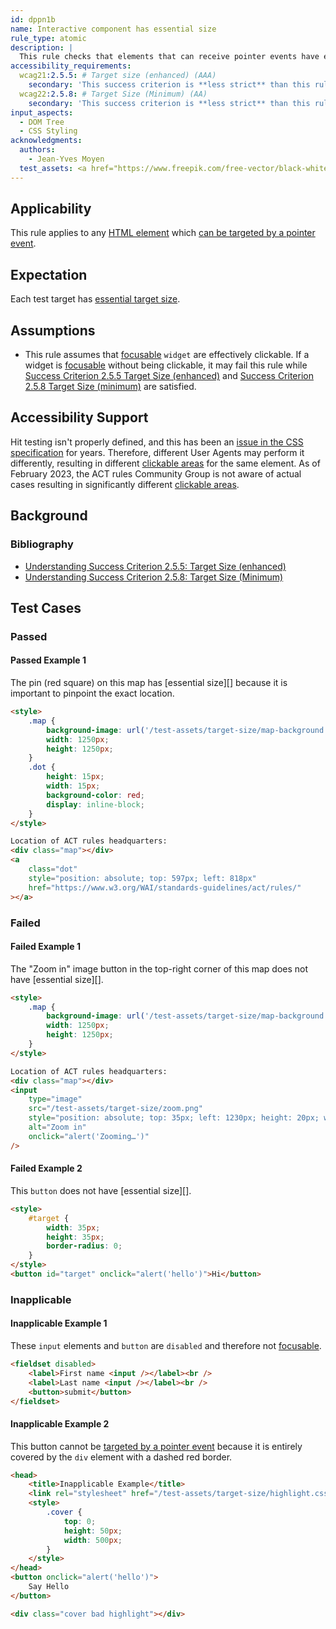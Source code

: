 ```yaml
---
id: dppn1b
name: Interactive component has essential size
rule_type: atomic
description: |
  This rule checks that elements that can receive pointer events have essential size.
accessibility_requirements:
  wcag21:2.5.5: # Target size (enhanced) (AAA)
    secondary: 'This success criterion is **less strict** than this rule. This is because the rule does not consider the size of the elements. Some of the failed examples may satisfy this success criterion.'
  wcag22:2.5.8: # Target Size (Minimum) (AA)
    secondary: 'This success criterion is **less strict** than this rule. This is because this criterion has a lower size requirement. Some of the failed examples may satisfy this success criterion.'
input_aspects:
  - DOM Tree
  - CSS Styling
acknowledgments:
  authors:
    - Jean-Yves Moyen
  test_assets: <a href="https://www.freepik.com/free-vector/black-white-town-navigation-map_5663353.htm">Map Image by Freepik</a>; <a href="https://www.flaticon.com/free-icons/zoom" title="zoom icons">Zoom icon created by Freepik - Flaticon</a>
---
```


## Applicability

This rule applies to any [HTML element][namespaced element] which [can be targeted by a pointer event][].

## Expectation

Each test target has [essential target size][].

## Assumptions

- This rule assumes that [focusable][] `widget` are effectively clickable. If a widget is [focusable][] without being clickable, it may fail this rule while [Success Criterion 2.5.5 Target Size (enhanced)][sc255] and [Success Criterion 2.5.8 Target Size (minimum)][sc258] are satisfied.

## Accessibility Support

Hit testing isn't properly defined, and this has been an [issue in the CSS specification](https://github.com/w3c/csswg-drafts/issues/2325) for years. Therefore, different User Agents may perform it differently, resulting in different [clickable areas][clickable area] for the same element. As of February 2023, the ACT rules Community Group is not aware of actual cases resulting in significantly different [clickable areas][clickable area].

## Background

### Bibliography

- [Understanding Success Criterion 2.5.5: Target Size (enhanced)](https://www.w3.org/WAI/WCAG22/Understanding/target-size-enhanced.html)
- [Understanding Success Criterion 2.5.8: Target Size (Minimum)](https://www.w3.org/WAI/WCAG22/Understanding/target-size-minimum.html)

## Test Cases

### Passed

#### Passed Example 1

The pin (red square) on this map has [essential size][] because it is important to pinpoint the exact location.

```html
<style>
	.map {
		background-image: url('/test-assets/target-size/map-background.jpg');
		width: 1250px;
		height: 1250px;
	}
	.dot {
		height: 15px;
		width: 15px;
		background-color: red;
		display: inline-block;
	}
</style>

Location of ACT rules headquarters:
<div class="map"></div>
<a
	class="dot"
	style="position: absolute; top: 597px; left: 818px"
	href="https://www.w3.org/WAI/standards-guidelines/act/rules/"
></a>
```

### Failed

#### Failed Example 1

The "Zoom in" image button in the top-right corner of this map does not have [essential size][].

```html
<style>
	.map {
		background-image: url('/test-assets/target-size/map-background.jpg');
		width: 1250px;
		height: 1250px;
	}
</style>

Location of ACT rules headquarters:
<div class="map"></div>
<input
	type="image"
	src="/test-assets/target-size/zoom.png"
	style="position: absolute; top: 35px; left: 1230px; height: 20px; width: 20px;"
	alt="Zoom in"
	onclick="alert('Zooming…')"
/>
```

#### Failed Example 2

This `button` does not have [essential size][].

```html
<style>
	#target {
		width: 35px;
		height: 35px;
		border-radius: 0;
	}
</style>
<button id="target" onclick="alert('hello')">Hi</button>
```

### Inapplicable

#### Inapplicable Example 1

These `input` elements and `button` are `disabled` and therefore not [focusable][].

```html
<fieldset disabled>
	<label>First name <input /></label><br />
	<label>Last name <input /></label><br />
	<button>submit</button>
</fieldset>
```

#### Inapplicable Example 2

This button cannot be [targeted by a pointer event][] because it is entirely covered by the `div` element with a dashed red border.

```html
<head>
	<title>Inapplicable Example</title>
	<link rel="stylesheet" href="/test-assets/target-size/highlight.css" />
	<style>
		.cover {
			top: 0;
			height: 50px;
			width: 500px;
		}
	</style>
</head>
<button onclick="alert('hello')">
	Say Hello
</button>

<div class="cover bad highlight"></div>
```

[can be targeted by a pointer event]: #can-be-targeted-by-pointer-event 'Definition of Can be Targeted by a Pointer Event'
[clickable area]: #clickable-area 'Definition of Clickable Area'
[essential target size]: #essential-target-size 'Definition of Essential Target Size'
[focusable]: #focusable 'Definition of Focusable'
[namespaced element]: #namespaced-element 'Definition of Namespaced Element'
[sc255]: https://www.w3.org/TR/WCAG22/#target-size-enhanced 'Success Criterion 2.5.5 Target Size (enhanced)'
[sc258]: https://www.w3.org/TR/WCAG22/#target-size-minimum 'Success Criterion 2.5.8 Target Size (minimum)'
[targeted by a pointer event]: #can-be-targeted-by-pointer-event 'Definition of Can be Targeted by a Pointer Event'
